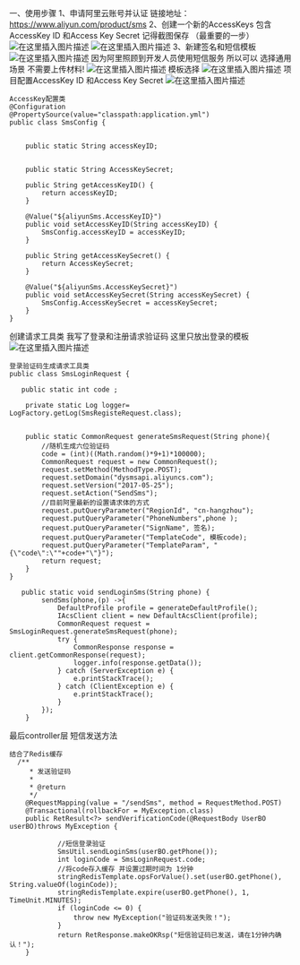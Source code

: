 一、使用步骤
1、申请阿里云账号并认证
链接地址：https://www.aliyun.com/product/sms
2、创建一个新的AccessKeys   包含AccessKey ID 和Access Key Secret 记得截图保存 （最重要的一步）
![在这里插入图片描述](https://img-blog.csdnimg.cn/20191009161014206.png?x-oss-process=image/watermark,type_ZmFuZ3poZW5naGVpdGk,shadow_10,text_aHR0cHM6Ly9ibG9nLmNzZG4ubmV0L3dlaXhpbl80MjA4MzAzNg==,size_16,color_FFFFFF,t_70)
![在这里插入图片描述](https://img-blog.csdnimg.cn/20191009161053744.png)
3、新建签名和短信模板
![在这里插入图片描述](https://img-blog.csdnimg.cn/2019100916144689.png?x-oss-process=image/watermark,type_ZmFuZ3poZW5naGVpdGk,shadow_10,text_aHR0cHM6Ly9ibG9nLmNzZG4ubmV0L3dlaXhpbl80MjA4MzAzNg==,size_16,color_FFFFFF,t_70)
因为阿里照顾到开发人员使用短信服务 所以可以 选择通用场景  不需要上传材料!
![在这里插入图片描述](https://img-blog.csdnimg.cn/20191009161852377.png?x-oss-process=image/watermark,type_ZmFuZ3poZW5naGVpdGk,shadow_10,text_aHR0cHM6Ly9ibG9nLmNzZG4ubmV0L3dlaXhpbl80MjA4MzAzNg==,size_16,color_FFFFFF,t_70)
模板选择
![在这里插入图片描述](https://img-blog.csdnimg.cn/20191009162108343.png?x-oss-process=image/watermark,type_ZmFuZ3poZW5naGVpdGk,shadow_10,text_aHR0cHM6Ly9ibG9nLmNzZG4ubmV0L3dlaXhpbl80MjA4MzAzNg==,size_16,color_FFFFFF,t_70)
项目配置AccessKey ID 和Access Key Secret 
![在这里插入图片描述](https://img-blog.csdnimg.cn/20191009162302555.png?x-oss-process=image/watermark,type_ZmFuZ3poZW5naGVpdGk,shadow_10,text_aHR0cHM6Ly9ibG9nLmNzZG4ubmV0L3dlaXhpbl80MjA4MzAzNg==,size_16,color_FFFFFF,t_70)

```
AccessKey配置类 
@Configuration
@PropertySource(value="classpath:application.yml")
public class SmsConfig {


    public static String accessKeyID;


    public static String AccessKeySecret;

    public String getAccessKeyID() {
        return accessKeyID;
    }

    @Value("${aliyunSms.AccessKeyID}")
    public void setAccessKeyID(String accessKeyID) {
        SmsConfig.accessKeyID = accessKeyID;
    }

    public String getAccessKeySecret() {
        return AccessKeySecret;
    }

    @Value("${aliyunSms.AccessKeySecret}")
    public void setAccessKeySecret(String accessKeySecret) {
        SmsConfig.AccessKeySecret = accessKeySecret;
    }
}
```
创建请求工具类 我写了登录和注册请求验证码 这里只放出登录的模板
![在这里插入图片描述](https://img-blog.csdnimg.cn/20191009162548538.png?x-oss-process=image/watermark,type_ZmFuZ3poZW5naGVpdGk,shadow_10,text_aHR0cHM6Ly9ibG9nLmNzZG4ubmV0L3dlaXhpbl80MjA4MzAzNg==,size_16,color_FFFFFF,t_70)

```
登录验证码生成请求工具类
public class SmsLoginRequest {

   public static int code ;

    private static Log logger= LogFactory.getLog(SmsRegisteRequest.class);


    public static CommonRequest generateSmsRequest(String phone){
        //随机生成六位验证码
        code = (int)((Math.random()*9+1)*100000);
        CommonRequest request = new CommonRequest();
        request.setMethod(MethodType.POST);
        request.setDomain("dysmsapi.aliyuncs.com");
        request.setVersion("2017-05-25");
        request.setAction("SendSms");
        //目前阿里最新的设置请求体的方式 
        request.putQueryParameter("RegionId", "cn-hangzhou");
        request.putQueryParameter("PhoneNumbers",phone );
        request.putQueryParameter("SignName", 签名);
        request.putQueryParameter("TemplateCode", 模板code);
        request.putQueryParameter("TemplateParam", "{\"code\":\""+code+"\"}");
        return request;
    }
}

```

```
   public static void sendLoginSms(String phone) {
        sendSms(phone,(p) ->{
            DefaultProfile profile = generateDefaultProfile();
            IAcsClient client = new DefaultAcsClient(profile);
            CommonRequest request = SmsLoginRequest.generateSmsRequest(phone);
            try {
                CommonResponse response = client.getCommonResponse(request);
                logger.info(response.getData());
            } catch (ServerException e) {
                e.printStackTrace();
            } catch (ClientException e) {
                e.printStackTrace();
            }
        });
    }
```



最后controller层 短信发送方法

```
结合了Redis缓存 
  /**
     * 发送验证码
     *
     * @return
     */
    @RequestMapping(value = "/sendSms", method = RequestMethod.POST)
    @Transactional(rollbackFor = MyException.class)
    public RetResult<?> sendVerificationCode(@RequestBody UserBO userBO)throws MyException {
       
            //短信登录验证
            SmsUtil.sendLoginSms(userBO.getPhone());
            int loginCode = SmsLoginRequest.code;
            //将code存入缓存 并设置过期时间为 1分钟
            stringRedisTemplate.opsForValue().set(userBO.getPhone(), String.valueOf(loginCode));
            stringRedisTemplate.expire(userBO.getPhone(), 1, TimeUnit.MINUTES);
            if (loginCode <= 0) {
                throw new MyException("验证码发送失败！");
            }
            return RetResponse.makeOKRsp("短信验证码已发送，请在1分钟内确认！");
    }

```
